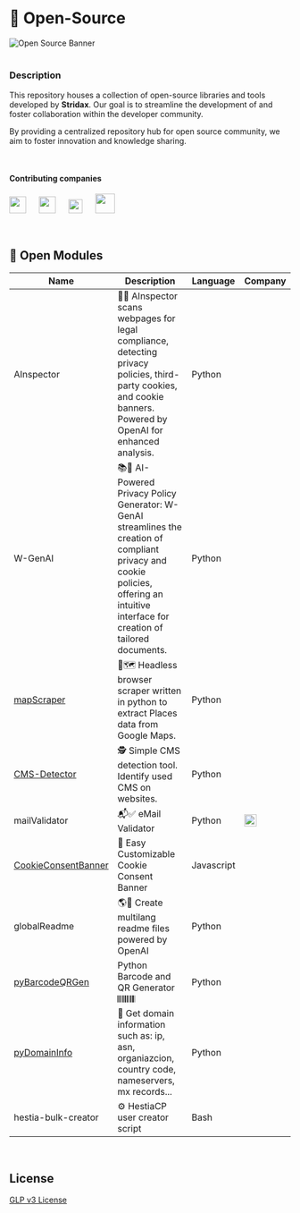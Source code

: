 # :open_file_folder: Open-Source

![Open Source Banner](https://www.resourcespace.com/img/knowledge-base/open-source.png)

#

### Description

This repository houses a collection of open-source libraries and tools developed by **Stridax**. Our goal is to streamline the development of and foster collaboration within the developer community.

By providing a centralized repository hub for open source community, we aim to foster innovation and knowledge sharing.

<br>

#### Contributing companies 

<img height="30px" src="https://forprivacy.online/wp-content/uploads/2024/10/Stridax-logo-2048x355.png"> <img height="30px" width="15px" src="https://lledogrupo.com/wp-content/uploads/2018/04/white-img-300x202.jpg"> <img height="30px" src="https://forprivacy.online/wp-content/uploads/2024/10/logo-hostie.png"> <img height="30px" width="15px" src="https://lledogrupo.com/wp-content/uploads/2018/04/white-img-300x202.jpg"> <img height="25px" src="https://forprivacy.online/wp-content/uploads/2024/10/wurzo-logo.png"> <img height="30px" width="15px" src="https://lledogrupo.com/wp-content/uploads/2018/04/white-img-300x202.jpg"> <img height="35px" src="https://forprivacy.online/wp-content/uploads/2024/10/forprivacyonline-logo.png">


<br>

## 🧩 Open Modules

| Name | Description | Language | Company | 
|------|-------------|----------|---------|
| AInspector | 🔎🧠 AInspector scans webpages for legal compliance, detecting privacy policies, third-party cookies, and cookie banners. Powered by OpenAI for enhanced analysis.  | Python | <img height="13px" src="https://forprivacy.online/wp-content/uploads/2024/10/wurzo-logo.png"> |
| W-GenAI | 📚🧠 AI-Powered Privacy Policy Generator: W-GenAI streamlines the creation of compliant privacy and cookie policies, offering an intuitive interface for creation of tailored documents.   | Python | <img height="13px" src="https://forprivacy.online/wp-content/uploads/2024/10/wurzo-logo.png"> |
| [mapScraper](https://github.com/christivn/mapScraper) | 🤖🗺️ Headless browser scraper written in python to extract Places data from Google Maps. | Python | <img height="15px" src="https://forprivacy.online/wp-content/uploads/2024/10/Stridax-logo-2048x355.png"> |
| [CMS-Detector](https://github.com/christivn/CMS-Detector) | 🕵️ Simple CMS detection tool. Identify used CMS on websites. | Python | <img height="15px" src="https://forprivacy.online/wp-content/uploads/2024/10/Stridax-logo-2048x355.png"> |
| mailValidator | 📬✅ eMail Validator | Python | <img height="22px" src="https://forprivacy.online/wp-content/uploads/2024/10/forprivacyonline-logo.png"> |
| [CookieConsentBanner](https://github.com/Wurzo/CookieConsentBanner) | 🍪 Easy Customizable Cookie Consent Banner | Javascript | <img height="13px" src="https://forprivacy.online/wp-content/uploads/2024/10/wurzo-logo.png"> |
| globalReadme | 🌎🚀 Create multilang readme files powered by OpenAI  | Python | <img height="15px" src="https://forprivacy.online/wp-content/uploads/2024/10/Stridax-logo-2048x355.png"> |
| [pyBarcodeQRGen](https://github.com/christivn/pyBarcodeQRGen) | Python Barcode and QR Generator 𝄃𝄃𝄂𝄂𝄀𝄁𝄃𝄂𝄂𝄃  | Python | <img height="15px" src="https://forprivacy.online/wp-content/uploads/2024/10/Stridax-logo-2048x355.png"> |
| [pyDomainInfo](https://github.com/christivn/pyDomainInfo) | :crystal_ball: Get domain information such as: ip, asn, organiazcion, country code, nameservers, mx records...  | Python | <img height="15px" src="https://forprivacy.online/wp-content/uploads/2024/10/Stridax-logo-2048x355.png"> |
| hestia-bulk-creator | ⚙️ HestiaCP user creator script | Bash | <img height="16px" src="https://forprivacy.online/wp-content/uploads/2024/10/logo-hostie.png"> |


<br>

## License

[GLP v3 License](https://www.gnu.org/licenses/gpl-3.0.html)
